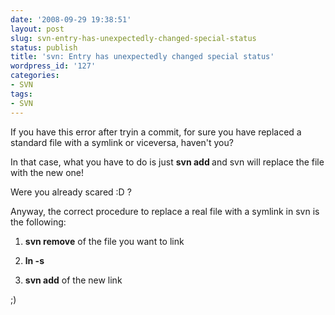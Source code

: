 ```yaml
---
date: '2008-09-29 19:38:51'
layout: post
slug: svn-entry-has-unexpectedly-changed-special-status
status: publish
title: 'svn: Entry has unexpectedly changed special status'
wordpress_id: '127'
categories:
- SVN
tags:
- SVN
---
```


If you have this error after tryin a commit, for sure you have replaced a standard file with a symlink or viceversa, haven't you?

In that case, what you have to do is just **svn add <the resource changed>** and svn will replace the file with the new one!

Were you already scared :D ?

Anyway, the correct procedure to replace a real file with a symlink in svn is the following:



	
  1. **svn remove** of the file you want to link

	
  2. **ln -s <link>**

	
  3. **svn add** of the new link


;)
